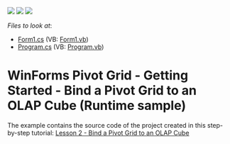 <!-- default badges list -->
![](https://img.shields.io/endpoint?url=https://codecentral.devexpress.com/api/v1/VersionRange/128582837/17.1.4%2B)
[![](https://img.shields.io/badge/Open_in_DevExpress_Support_Center-FF7200?style=flat-square&logo=DevExpress&logoColor=white)](https://supportcenter.devexpress.com/ticket/details/T540568)
[![](https://img.shields.io/badge/📖_How_to_use_DevExpress_Examples-e9f6fc?style=flat-square)](https://docs.devexpress.com/GeneralInformation/403183)
<!-- default badges end -->
<!-- default file list -->
*Files to look at*:

* [Form1.cs](./CS/WinPivot_GettingStarted_Olap/Form1.cs) (VB: [Form1.vb](./VB/WinPivot_GettingStarted_Olap/Form1.vb))
* [Program.cs](./CS/WinPivot_GettingStarted_Olap/Program.cs) (VB: [Program.vb](./VB/WinPivot_GettingStarted_Olap/Program.vb))
<!-- default file list end -->
# WinForms Pivot Grid - Getting Started - Bind a Pivot Grid to an OLAP Cube (Runtime sample)


The example contains the source code of the project created in this step-by-step tutorial: <a href="https://documentation.devexpress.com/WindowsForms/12006/Controls-and-Libraries/Pivot-Grid/Getting-Started/Lesson-2-Bind-a-Pivot-Grid-to-an-OLAP-Cube">Lesson 2 - Bind a Pivot Grid to an OLAP Cube</a>

<br/>


